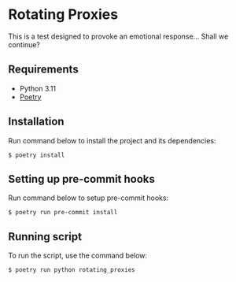 # Rotating Proxies

This is a test designed to provoke an emotional response... Shall we continue?
## Requirements

* Python 3.11
* [Poetry](https://python-poetry.org/) 

## Installation
Run command below to install the project and its dependencies:
```shell
$ poetry install
```

## Setting up pre-commit hooks
Run command below to setup pre-commit hooks:
```shell
$ poetry run pre-commit install
```

## Running script
To run the script, use the command below:
```shell  
$ poetry run python rotating_proxies
```
